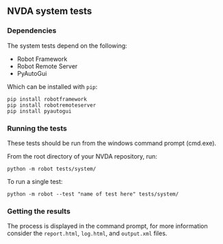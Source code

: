 ## NVDA system tests

### Dependencies

The system tests depend on the following:

- Robot Framework
- Robot Remote Server
- PyAutoGui

Which can be installed with `pip`:

```
pip install robotframework
pip install robotremoteserver
pip install pyautogui
```

### Running the tests

These tests should be run from the windows command prompt (cmd.exe).

From the root directory of your NVDA repository, run:

```
python -m robot tests/system/
```

To run a single test:

```
python -m robot --test "name of test here" tests/system/
```

### Getting the results

The process is displayed in the command prompt, for more information consider the `report.html`, `log.html`, and `output.xml` files.